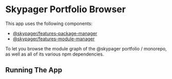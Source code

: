 # Skypager Portfolio Browser

This app uses the following components:

- [@skypager/features-package-manager](../../features/package-manager)
- [@skypager/features-module-manager](../../features/module-manager)

To let you browse the module graph of the @skypager portfolio / monorepo, as well as all of its various npm dependencies.

## Running The App